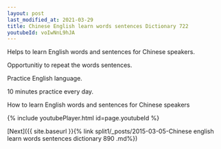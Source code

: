 ```yaml
---
layout: post
last_modified_at: 2021-03-29
title: Chinese English learn words sentences Dictionary 722 
youtubeId: voIwNnL9hJA
---
```

 
 
Helps to learn English words and sentences for Chinese speakers.

Opportunitiy to repeat the words sentences. 

Practice English language. 
 
10 minutes practice every day. 
 
How to learn English words and sentences for Chinese speakers 
 
{% include youtubePlayer.html id=page.youtubeId %}
 
 
[Next]({{ site.baseurl }}{% link  split1/_posts/2015-03-05-Chinese english learn words sentences dictionary 890 .md%})
 
